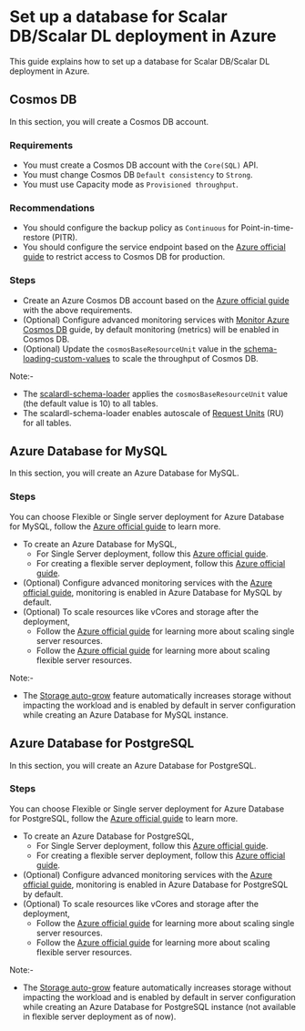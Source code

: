 # Set up a database for Scalar DB/Scalar DL deployment in Azure

This guide explains how to set up a database for Scalar DB/Scalar DL deployment in Azure.

## Cosmos DB

In this section, you will create a Cosmos DB account.

### Requirements

* You must create a Cosmos DB account with the `Core(SQL)` API.
* You must change Cosmos DB `Default consistency` to `Strong`.
* You must use Capacity mode as `Provisioned throughput`.

### Recommendations

* You should configure the backup policy as `Continuous` for Point-in-time-restore (PITR).
* You should configure the service endpoint based on the [Azure official guide](https://docs.microsoft.com/en-us/azure/cosmos-db/how-to-configure-vnet-service-endpoint) to restrict access to Cosmos DB for production.

### Steps

* Create an Azure Cosmos DB account based on the [Azure official guide](https://docs.microsoft.com/en-us/azure/cosmos-db/create-cosmosdb-resources-portal#create-an-azure-cosmos-db-account) with the above requirements.
* (Optional) Configure advanced monitoring services with [Monitor Azure Cosmos DB](https://docs.microsoft.com/en-us/azure/cosmos-db/monitor-cosmos-db) guide, by default monitoring (metrics) will be enabled in Cosmos DB.
* (Optional) Update the `cosmosBaseResourceUnit` value in the [schema-loading-custom-values](https://github.com/scalar-labs/scalar-kubernetes/blob/master/conf/schema-loading-custom-values.yaml) to scale the throughput of Cosmos DB.

Note:-

* The [scalardl-schema-loader](https://github.com/scalar-labs/scalardl-schema-loader) applies the `cosmosBaseResourceUnit` value (the default value is 10) to all tables.
* The scalardl-schema-loader enables autoscale of [Request Units](https://docs.microsoft.com/en-us/azure/cosmos-db/request-units) (RU) for all tables.


## Azure Database for MySQL

In this section, you will create an Azure Database for MySQL.

### Steps

You can choose Flexible or Single server deployment for Azure Database for MySQL, follow the [Azure official guide](https://docs.microsoft.com/en-us/azure/mysql/select-right-deployment-type) to learn more.

* To create an Azure Database for MySQL, 
  * For Single Server deployment, follow this [Azure official guide](https://docs.microsoft.com/en-us/azure/mysql/quickstart-create-mysql-server-database-using-azure-portal).
  * For creating a flexible server deployment, follow this [Azure official guide](https://docs.microsoft.com/en-us/azure/mysql/flexible-server/quickstart-create-server-portal).
* (Optional) Configure advanced monitoring services with the [Azure official guide](https://docs.microsoft.com/en-us/azure/mysql/concepts-monitoring), monitoring is enabled in Azure Database for MySQL by default.
* (Optional) To scale resources like vCores and storage after the deployment,
  * Follow the [Azure official guide](https://docs.microsoft.com/en-gb/azure/mysql/concepts-pricing-tiers#scale-resources) for learning more about scaling single server resources.
  * Follow the [Azure official guide](https://docs.microsoft.com/en-gb/azure/mysql/flexible-server/concepts-compute-storage#scale-resources) for learning more about scaling flexible server resources.
  
Note:-

* The [Storage auto-grow](https://docs.microsoft.com/en-gb/azure/mysql/concepts-pricing-tiers#storage-auto-grow) feature automatically increases storage without impacting the workload and is enabled by default in server configuration while creating an Azure Database for MySQL instance.


## Azure Database for PostgreSQL

In this section, you will create an Azure Database for PostgreSQL.

### Steps

You can choose Flexible or Single server deployment for Azure Database for PostgreSQL, follow the [Azure official guide](https://docs.microsoft.com/en-us/azure/postgresql/overview-postgres-choose-server-options) to learn more.
* To create an Azure Database for PostgreSQL, 
  * For Single Server deployment, follow this [Azure official guide](https://docs.microsoft.com/en-us/azure/postgresql/quickstart-create-server-database-portal).
  * For creating a flexible server deployment, follow this [Azure official guide](https://docs.microsoft.com/en-us/azure/postgresql/flexible-server/quickstart-create-server-portal).
* (Optional) Configure advanced monitoring services with the [Azure official guide](https://docs.microsoft.com/en-us/azure/postgresql/concepts-monitoring), monitoring is enabled in Azure Database for PostgreSQL by default.
* (Optional) To scale resources like vCores and storage after the deployment,
  * Follow the [Azure official guide](https://docs.microsoft.com/en-gb/azure/postgresql/concepts-pricing-tiers#scale-resources) for learning more about scaling single server resources.
  * Follow the [Azure official guide](https://docs.microsoft.com/en-us/azure/postgresql/flexible-server/concepts-compute-storage#scale-resources) for learning more about scaling flexible server resources.

Note:-

  * The [Storage auto-grow](https://docs.microsoft.com/en-gb/azure/postgresql/concepts-pricing-tiers#storage-auto-grow) feature automatically increases storage without impacting the workload and is enabled by default in server configuration while creating an Azure Database for PostgreSQL instance (not available in flexible server deployment as of now). 
  
